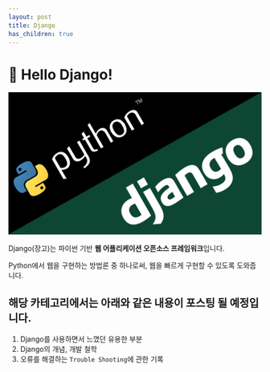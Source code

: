 ```yaml
---
layout: post
title: Django
has_children: true
---
```

# 👋 Hello Django!
![img.png](/assets/images/django/img.png)

Django(장고)는 파이썬 기반 **웹 어플리케이션 오픈소스 프레임워크**입니다. 

Python에서 웹을 구현하는 방법론 중 하나로써, 웹을 빠르게 구현할 수 있도록 도와줍니다.

## 해당 카테고리에서는 아래와 같은 내용이 포스팅 될 예정입니다.
1. Django를 사용하면서 느꼈던 유용한 부분
2. Django의 개념, 개발 철학
3. 오류를 해결하는 `Trouble Shooting`에 관한 기록

